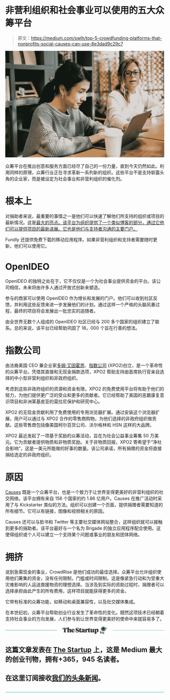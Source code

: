 # 非营利组织和社会事业可以使用的五大众筹平台

> 原文：<https://medium.com/swlh/top-5-crowdfunding-platforms-that-nonprofits-social-causes-can-use-8e3dad9c29c7>

![](img/43ce0c146fd1592e77e6fbad5c245185.png)

众筹平台在推出创意和服务方面已经尽了自己的一份力量，直到今天仍然如此。利用同样的原理，众筹行业正在寻求革新一系列新的组织。这些平台不是支持崭露头角的企业家，而是被设定为社会事业和非营利组织的催化剂。

# **根本上**

对捐助者来说，最重要的事情之一是他们可以快速了解他们所支持的组织或项目的最新情况。这是[最大的亮点。该平台为组织提供了一个类似博客的部分，通过它他们可以提供项目的最新进展。它也是他们与支持者沟通的主要门户。](http://fundly.com/)

Fundly 还提供免费下载的移动应用程序。如果非营利组织和支持者需要随时更新，他们可以使用它。

# **OpenIDEO**

OpenIDEO 的独特之处在于，它不仅仅是一个为社会事业提供资金的平台。该公司相信，未来将由许多人通过开放式创新来塑造。

参与的商家可以使用 OpenIDEO 作为增长和发展的门户。他们可以收到社区反馈，并利用这些反馈来进一步发展他们的计划。通过这样一个严格的头脑风暴过程，最终的项目将会发展出一批忠实的追随者。

由全世界无数个人组成的 OpenIDEO 社区已经与 200 多个国家的组织建立了联系。总的来说，该平台已经帮助巩固了 18，000 个旨在行善的想法。

# **指数公司**

由法裔美国 CEO 兼企业家[多姆·艾因霍恩](https://www.linkedin.com/in/born2invest/)、[指数公司](https://xpo2.org/) (XPO2)创立，是一个革命性的众筹平台。凭借其直接和无现金捐款选项，XPO2 帮助支持由首席执行官亲自选择的中小型非营利组织和非政府组织。

考虑到这些非政府组织的资源和资金有限，XPO2 的免费使用平台将有助于他们的努力，为他们提供更广泛的受众和更多的贡献者。它已经帮助了美国的恶霸康复意识项目和非洲莱基皮亚的莫拉尼保护和研究中心。

XPO2 的无现金贡献利用了免费使用的专用浏览器扩展。通过安装这个浏览器扩展，用户可以通过与 XPO2 合作的零售商购物，为他们选择的非政府组织做贡献。这些零售商包括像美国柯尔百货公司、沃尔格林和 HSN 这样的大品牌。

XPO2 最近发起了一项基于奖励的众筹活动，旨在为社会公益事业筹集 50 万美元。它为贡献者提供物质和非物质奖励。关于非物质回报，XPO2 寄希望于“净社会影响”，这是一美元所能做的好事的数量。该公司承诺，所有捐赠的资金将直接捐给选定的非政府组织。

# **原因**

[Causes](https://www.causes.com/) 既是一个众筹平台，也是一个致力于让世界变得更美好的非营利组织的社交网络。该平台拥有来自 156 个国家的约 1.86 亿用户。Causes 在推广活动时采用了与 Kickstarter 类似的方法。组织可以创建一个页面，提供捐赠者需要知道的所有细节。它可以有链接，图像和视频相关的原因。

Causes 还可以与脸书和 Twitter 等主要社交媒体网站整合，这样组织就可以接触到更多的捐助者。该平台最好与一个名为 Brigade 的独立应用程序配合使用。这使得组织或个人可以建立一个支持某个问题或事业的朋友和团体网络。

# **拥挤**

说到急需现金的事业，CrowdRise 是他们成功的最佳选择。众筹平台允许组织使用他们筹集的资金，没有任何限制，门槛或时间限制。这是像紧急行动和为受重大灾难影响的人运送救援物资的理想选择。当涉及到实际的资助过程时，捐赠者可以选择承担由此产生的所有费用，这样项目就能获得更多的资金。

它带有标准的众筹功能，如移动和桌面兼容性，以及社交媒体集成。

在本世纪初，众筹平台帮助创业行业发生了革命性的变化。既然这项技术已经朝着支持社会事业的方向发展，人们参与到让世界变得更美好的使命中来就容易多了。

[![](img/308a8d84fb9b2fab43d66c117fcc4bb4.png)](https://medium.com/swlh)

## 这篇文章发表在 [The Startup](https://medium.com/swlh) 上，这是 Medium 最大的创业刊物，拥有+365，945 名读者。

## 在这里订阅接收[我们的头条新闻](http://growthsupply.com/the-startup-newsletter/)。

[![](img/b0164736ea17a63403e660de5dedf91a.png)](https://medium.com/swlh)